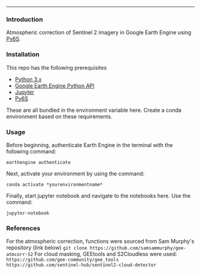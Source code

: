 ____
### Introduction

Atmospheric correction of Sentinel 2 imagery in Google Earth Engine using [Py6S](http://py6s.readthedocs.io/en/latest/).

### Installation
This repo has the following prerequisites

- [Python 3.x](https://www.python.org/downloads/)
- [Google Earth Engine Python API](https://developers.google.com/earth-engine/python_install_manual)
- [Jupyter](http://jupyter.readthedocs.io/en/latest/install.html)
- [Py6S](http://py6s.readthedocs.io/en/latest/installation.html)

These are all bundled in the environment variable here. Create a conda environment based on these requirements. 

### Usage

Before beginning, authenticate Earth Engine in the terminal with the following command:

`earthengine authenticate`

Next, activate your environment by using the command:

`conda activate *yourenvironmentname*`

Finally, start jupyter notebook and navigate to the notebooks here. Use the command:

`jupyter-notebook`

### References
For the atmospheric correction, functions were sourced from Sam Murphy's repository (link below)
`git clone https://github.com/samsammurphy/gee-atmcorr-S2`
For cloud masking, GEEtools and S2Cloudless were used:
`https://github.com/gee-community/gee_tools` 
`https://github.com/sentinel-hub/sentinel2-cloud-detector` 
